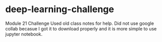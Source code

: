 # deep-learning-challenge
Module 21 Challenge
Used old class notes for help. Did not use google collab becasue I got it to download properly and it is more simple to use jupyter notebook. 